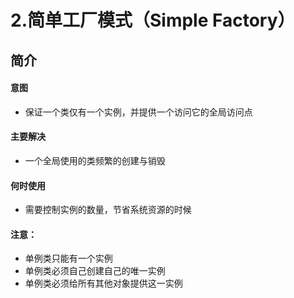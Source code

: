 2.简单工厂模式（Simple Factory）
=====

简介
----

#### 意图
- 保证一个类仅有一个实例，并提供一个访问它的全局访问点

#### 主要解决
- 一个全局使用的类频繁的创建与销毁

#### 何时使用
- 需要控制实例的数量，节省系统资源的时候

#### 注意：
- 单例类只能有一个实例
- 单例类必须自己创建自己的唯一实例
- 单例类必须给所有其他对象提供这一实例